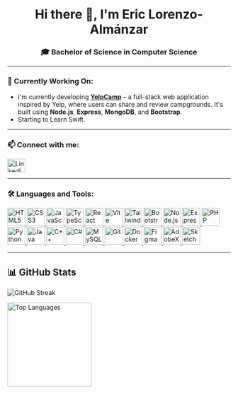 <h1 align="center">Hi there 👋, I'm Eric Lorenzo-Almánzar</h1>
<h3 align="center">🎓 Bachelor of Science in Computer Science</h3>

---

### 🌱 Currently Working On:
- I'm currently developing **[YelpCamp](https://github.com/ericlo31/yelpcamp-project)** – a full-stack web application inspired by Yelp, where users can share and review campgrounds. It's built using **Node.js**, **Express**, **MongoDB**, and **Bootstrap**.
- Starting to Learn Swift.
---

### 📫 Connect with me:
<p align="left">
  <a href="https://linkedin.com/in/eric-lorenzo-05ab4624a" target="_blank">
    <img align="center" src="https://raw.githubusercontent.com/rahuldkjain/github-profile-readme-generator/master/src/images/icons/Social/linked-in-alt.svg" alt="LinkedIn Profile" height="30" width="40" />
  </a>
</p>

---

### 🛠️ Languages and Tools:
<p align="left">
  <!-- Frontend -->
  <a href="https://www.w3.org/html/" target="_blank" rel="noreferrer">
    <img src="https://skillicons.dev/icons?i=html" alt="HTML5" width="40" height="40"/>
  </a>
  <a href="https://www.w3schools.com/css/" target="_blank" rel="noreferrer">
    <img src="https://skillicons.dev/icons?i=css" alt="CSS3" width="40" height="40"/>
  </a>
  <a href="https://developer.mozilla.org/en-US/docs/Web/JavaScript" target="_blank" rel="noreferrer">
    <img src="https://skillicons.dev/icons?i=js" alt="JavaScript" width="40" height="40"/>
  </a>
  <a href="https://www.typescriptlang.org/" target="_blank" rel="noreferrer">
    <img src="https://skillicons.dev/icons?i=ts" alt="TypeScript" width="40" height="40"/>
  </a>
  <a href="https://react.dev/" target="_blank" rel="noreferrer">
    <img src="https://skillicons.dev/icons?i=react" alt="React" width="40" height="40"/>
  </a>
  <a href="https://vitejs.dev/" target="_blank" rel="noreferrer">
    <img src="https://skillicons.dev/icons?i=vite" alt="Vite" width="40" height="40"/>
  </a>
  <a href="https://tailwindcss.com/" target="_blank" rel="noreferrer">
    <img src="https://skillicons.dev/icons?i=tailwind" alt="TailwindCSS" width="40" height="40"/>
  </a>
  <a href="https://getbootstrap.com" target="_blank" rel="noreferrer">
    <img src="https://skillicons.dev/icons?i=bootstrap" alt="Bootstrap" width="40" height="40"/>
  </a>
  <!-- Backend -->
  <a href="https://nodejs.org" target="_blank" rel="noreferrer">
    <img src="https://skillicons.dev/icons?i=nodejs" alt="Node.js" width="40" height="40"/>
  </a>
  <a href="https://expressjs.com" target="_blank" rel="noreferrer">
    <img src="https://skillicons.dev/icons?i=express" alt="Express.js" width="40" height="40"/>
  </a>
  <a href="https://www.php.net" target="_blank" rel="noreferrer">
    <img src="https://skillicons.dev/icons?i=php" alt="PHP" width="40" height="40"/>
  </a>
  <a href="https://www.python.org" target="_blank" rel="noreferrer">
    <img src="https://skillicons.dev/icons?i=python" alt="Python" width="40" height="40"/>
  </a>
  <a href="https://www.java.com" target="_blank" rel="noreferrer">
    <img src="https://skillicons.dev/icons?i=java" alt="Java" width="40" height="40"/>
  </a>
  <a href="https://www.w3schools.com/cpp/" target="_blank" rel="noreferrer">
    <img src="https://skillicons.dev/icons?i=cpp" alt="C++" width="40" height="40"/>
  </a>
  <a href="https://www.w3schools.com/cs/" target="_blank" rel="noreferrer">
    <img src="https://skillicons.dev/icons?i=cs" alt="C#" width="40" height="40"/>
  </a>
  <!-- Database -->
  <a href="https://www.mysql.com/" target="_blank" rel="noreferrer">
    <img src="https://skillicons.dev/icons?i=mysql" alt="MySQL" width="40" height="40"/>
  </a>
  <a href="https://git-scm.com/" target="_blank" rel="noreferrer">
    <img src="https://skillicons.dev/icons?i=git" alt="Git" width="40" height="40"/>
  </a>
  <a href="https://www.docker.com/" target="_blank" rel="noreferrer">
    <img src="https://skillicons.dev/icons?i=docker" alt="Docker" width="40" height="40"/>
  </a>
  <a href="https://www.figma.com/" target="_blank" rel="noreferrer">
    <img src="https://skillicons.dev/icons?i=figma" alt="Figma" width="40" height="40"/>
  </a>
  <a href="https://helpx.adobe.com/support/xd.html" target="_blank" rel="noreferrer">
    <img src="https://skillicons.dev/icons?i=xd" alt="AdobeXD" width="40" height="40"/>
  </a>
  <a href="https://www.sketch.com/" target="_blank" rel="noreferrer">
    <img src="https://cdn.jsdelivr.net/gh/devicons/devicon/icons/sketch/sketch-original.svg" alt="Sketch" width="40" height="40"/>
  </a>
</p>



---

## 📊 GitHub Stats

<p align="left">
  <!-- <img height="190em" src="https://github-readme-stats-hazel-two-41.vercel.app/api?username=ericlo31&show_icons=true&count_private=true&theme=github_dark&hide_title=false&hide_border=true" alt="GitHub Stats" /> -->

  <img src="https://github-readme-streak-stats-eight.vercel.app?user=ericlo31&theme=github-dark-blue&hide_border=true&v=2" alt="GitHub Streak" />
</p>

<p align="left">
  <img height="190em" src="https://github-readme-stats.vercel.app/api/top-langs/?username=ericlo31&layout=compact&theme=github_dark&hide_border=true&v=2" alt="Top Languages" />
</p>
